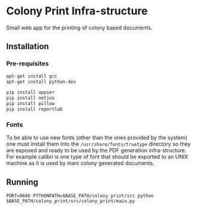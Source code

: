 # Colony Print Infra-structure

Small web app for the printing of colony based documents.

## Installation

### Pre-requisites

```bash
apt-get install gcc
apt-get install python-dev

pip install appier
pip install netius
pip install pillow
pip install reportlab
```

### Fonts

To be able to use new fonts (other than the ones provided by the system) one must install them
into the `/usr/share/fonts/truetype` directory so they are exposed and ready to
be used by the PDF generation infra-structure. For example calibri is one type of font that should
be exported to an UNIX machine as it is used by mani colony generated documents.

## Running

    PORT=8686 PYTHONPATH=$BASE_PATH/colony_print/src python $BASE_PATH/colony_print/src/colony_print/main.py 
